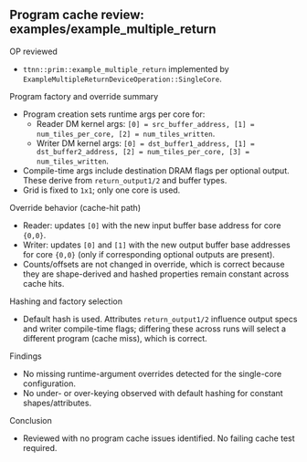 ## Program cache review: examples/example_multiple_return

OP reviewed
- `ttnn::prim::example_multiple_return` implemented by `ExampleMultipleReturnDeviceOperation::SingleCore`.

Program factory and override summary
- Program creation sets runtime args per core for:
  - Reader DM kernel args: `[0] = src_buffer_address, [1] = num_tiles_per_core, [2] = num_tiles_written`.
  - Writer DM kernel args: `[0] = dst_buffer1_address, [1] = dst_buffer2_address, [2] = num_tiles_per_core, [3] = num_tiles_written`.
- Compile-time args include destination DRAM flags per optional output. These derive from `return_output1/2` and buffer types.
- Grid is fixed to `1x1`; only one core is used.

Override behavior (cache-hit path)
- Reader: updates `[0]` with the new input buffer base address for core `{0,0}`.
- Writer: updates `[0]` and `[1]` with the new output buffer base addresses for core `{0,0}` (only if corresponding optional outputs are present).
- Counts/offsets are not changed in override, which is correct because they are shape-derived and hashed properties remain constant across cache hits.

Hashing and factory selection
- Default hash is used. Attributes `return_output1/2` influence output specs and writer compile-time flags; differing these across runs will select a different program (cache miss), which is correct.

Findings
- No missing runtime-argument overrides detected for the single-core configuration.
- No under- or over-keying observed with default hashing for constant shapes/attributes.

Conclusion
- Reviewed with no program cache issues identified. No failing cache test required.
